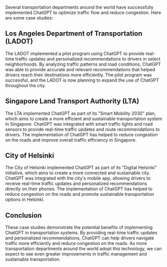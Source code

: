 
Several transportation departments around the world have successfully implemented ChatGPT to optimize traffic flow and reduce congestion. Here are some case studies:

Los Angeles Department of Transportation (LADOT)
------------------------------------------------

The LADOT implemented a pilot program using ChatGPT to provide real-time traffic updates and personalized recommendations to drivers in select neighborhoods. By analyzing traffic patterns and road conditions, ChatGPT was able to provide accurate and relevant recommendations that helped drivers reach their destinations more efficiently. The pilot program was successful, and the LADOT is now planning to expand the use of ChatGPT throughout the city.

Singapore Land Transport Authority (LTA)
----------------------------------------

The LTA implemented ChatGPT as part of its "Smart Mobility 2030" plan, which aims to create a more efficient and sustainable transportation system in Singapore. ChatGPT was integrated with smart traffic lights and road sensors to provide real-time traffic updates and route recommendations to drivers. The implementation of ChatGPT has helped to reduce congestion on the roads and improve overall traffic efficiency in Singapore.

City of Helsinki
----------------

The City of Helsinki implemented ChatGPT as part of its "Digital Helsinki" initiative, which aims to create a more connected and sustainable city. ChatGPT was integrated with the city's mobile app, allowing drivers to receive real-time traffic updates and personalized recommendations directly on their phones. The implementation of ChatGPT has helped to reduce congestion on the roads and promote sustainable transportation options in Helsinki.

Conclusion
----------

These case studies demonstrate the potential benefits of implementing ChatGPT in transportation systems. By providing real-time traffic updates and personalized recommendations, ChatGPT can help drivers navigate traffic more efficiently and reduce congestion on the roads. As more transportation departments around the world adopt this technology, we can expect to see even greater improvements in traffic management and sustainable transportation.
